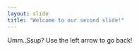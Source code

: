 ```yaml
---
layout: slide
title: "Welcome to our second slide!"
---
```

Umm..Ssup?
Use the left arrow to go back!
